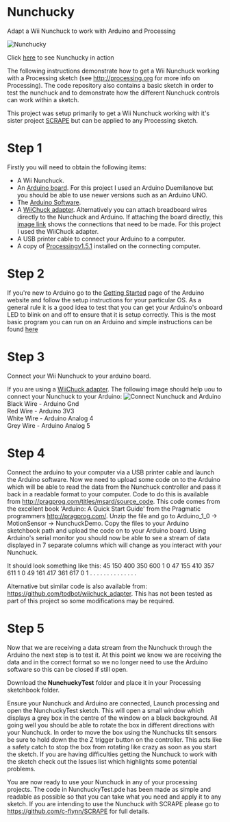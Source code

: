 Nunchucky
=========

Adapt a Wii Nunchuck to work with Arduino and Processing

![Nunchucky](https://dl.dropbox.com/u/29093681/Nunchucky.jpg)

Click [here](http://www.youtube.com/watch?v=Wz4LDeIwH18) to see Nunchucky in action

The following instructions demonstrate how to get a Wii Nunchuck working with a Processing sketch (see http://processing.org for more info on Processing).  The code repository also contains a basic sketch in order to test the nunchuck and to demonstrate how the different Nunchuck controls can work within a sketch.

This project was setup primarily to get a Wii Nunchuck working with it's sister project [SCRAPE](https://github.com/c-flynn/SCRAPE) but can be applied to any Processing sketch.

Step 1
======
Firstly you will need to obtain the following items:  
* A Wii Nunchuck.  
* An [Arduino board](http://arduino.cc/en/Main/Products). For this project I used an Arduino Duemilanove but you should be able to use newer versions such as an Arduino UNO.  
* The [Arduino Software](http://arduino.cc/en/Main/Software).  
* A [WiiChuck adapter](http://todbot.com/blog/2008/02/18/wiichuck-wii-nunchuck-adapter-available).  Alternatively you can attach breadboard wires directly to the Nunchuck and Arduino.  If attaching the board directly, this [image link](http://www.instructables.com/files/deriv/FOA/0I6U/GFRWRNI0/FOA0I6UGFRWRNI0.LARGE.jpg) shows the connections that need to be made.  For this project I used the WiiChuck adapter.  
* A USB printer cable to connect your Arduino to a computer.  
* A copy of [Processingv1.5.1](http://processing.org/download/) installed on the connecting computer.   

Step 2
======
If you're new to Arduino go to the [Getting Started](http://arduino.cc/en/Guide/HomePage) page of the Arduino website and follow the setup instructions for your particular OS.  As a general rule it is a good idea to test that you can get your Arduino's onboard LED to blink on and off to ensure that it is setup correctly.  This is the most basic program you can run on an Arduino and simple instructions can be found [here](http://arduino.cc/en/Tutorial/Blink)   

Step 3
======
Connect your Wii Nunchuck to your arduino board.

If you are using a [WiiChuck adapter](http://todbot.com/blog/2008/02/18/wiichuck-wii-nunchuck-adapter-available). The following image should help uou to connect your Nunchuck to your Arduino:
![Connect Nunchuck and Arduino](https://dl.dropbox.com/u/29093681/connection.jpg)  
Black Wire - Arduino Gnd  
Red Wire - Arduino 3V3  
White Wire - Arduino Analog 4  
Grey Wire - Arduino Analog 5

Step 4
======
Connect the arduino to your computer via a USB printer cable and launch the Arduino software.  Now we need to upload some code on to the Arduino which will be able to read the data from the Nunchuck controller and pass it back in a readable format to your computer.  Code to do this is available from http://pragprog.com/titles/msard/source_code.  This code comes from the excellent book 'Arduino: A Quick Start Guide' from the Pragmatic programmers http://pragprog.com/.  Unzip the file and go to Arduino_1_0 -> MotionSensor -> NunchuckDemo. Copy the files to your Arduino sketchbook path and upload the code on to your Arduino board.  Using Arduino's serial monitor you should now be able to see a stream of data displayed in 7 separate columns which will change as you interact with your Nunchuck.

It should look something like this:
45 150 400 350 600 1 0
47 155 410 357 611 1 0
49 161 417 361 617 0 1
.  .   .   .   .   . .
.  .   .   .   .   . .     

Alternative but similar code is also available from: https://github.com/todbot/wiichuck_adapter.  This has not been tested as part of this project so some modifications may be required.

Step 5
======
Now that we are receiving a data stream from the Nunchuck through the Arduino the next step is to test it.  At this point we know we are receiving the data and in the correct format so we no longer need to use the Arduino software so this can be closed if still open.  

Download the **NunchuckyTest** folder and place it in your Processing sketchbook folder.  

Ensure your Nunchuck and Arduino are connected, Launch processing and open the NunchuckyTest sketch.  This will open a small window which displays a grey box in the centre of the window on a black background.  All going well you should be able to rotate the box in different directions with your Nunchuck.  In order to move the box using the Nunchucks tilt sensors be sure to hold down the the Z trigger button on the controller.  This acts like a safety catch to stop the box from rotating like crazy as soon as you start the sketch.  If you are having difficulties getting the Nunchuck to work with the sketch check out the Issues list which highlights some potential problems.

You are now ready to use your Nunchuck in any of your processing projects.  The code in NunchuckyTest.pde has been made as simple and readable as possible so that you can take what you need and apply it to any sketch.  If you are intending to use the Nunchuck with SCRAPE please go to https://github.com/c-flynn/SCRAPE for full details.     

 
